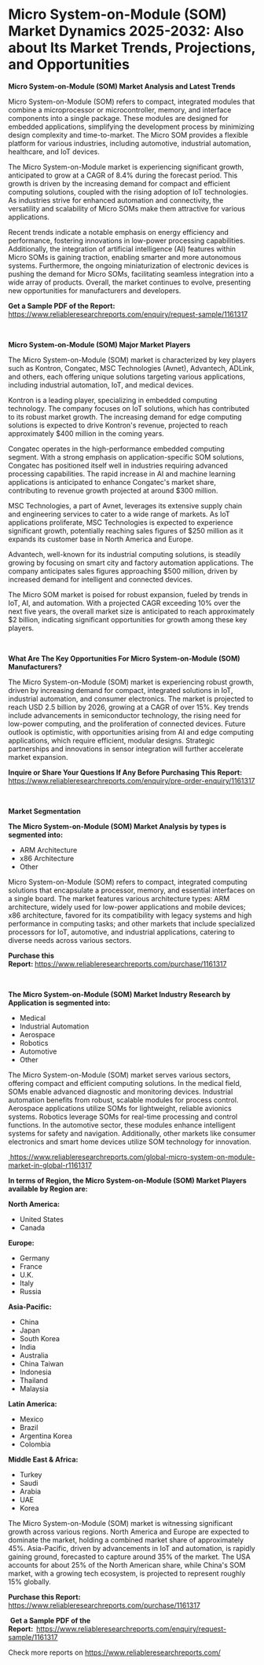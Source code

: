 <p><h1>Micro System-on-Module (SOM) Market Dynamics 2025-2032: Also about Its Market Trends, Projections, and Opportunities</h1></p><p><strong>Micro System-on-Module (SOM) Market Analysis and Latest Trends</strong></p>
<p><p>Micro System-on-Module (SOM) refers to compact, integrated modules that combine a microprocessor or microcontroller, memory, and interface components into a single package. These modules are designed for embedded applications, simplifying the development process by minimizing design complexity and time-to-market. The Micro SOM provides a flexible platform for various industries, including automotive, industrial automation, healthcare, and IoT devices.</p><p>The Micro System-on-Module market is experiencing significant growth, anticipated to grow at a CAGR of 8.4% during the forecast period. This growth is driven by the increasing demand for compact and efficient computing solutions, coupled with the rising adoption of IoT technologies. As industries strive for enhanced automation and connectivity, the versatility and scalability of Micro SOMs make them attractive for various applications.</p><p>Recent trends indicate a notable emphasis on energy efficiency and performance, fostering innovations in low-power processing capabilities. Additionally, the integration of artificial intelligence (AI) features within Micro SOMs is gaining traction, enabling smarter and more autonomous systems. Furthermore, the ongoing miniaturization of electronic devices is pushing the demand for Micro SOMs, facilitating seamless integration into a wide array of products. Overall, the market continues to evolve, presenting new opportunities for manufacturers and developers.</p></p>
<p><strong>Get a Sample PDF of the Report:&nbsp;</strong> <a href="https://www.reliableresearchreports.com/enquiry/request-sample/1161317?utm_campaign=1558&utm_medium=2&utm_source=Github&utm_content=ia&utm_term=06042025&utm_id=micro-system-on-module-som">https://www.reliableresearchreports.com/enquiry/request-sample/1161317</a></p>
<p>&nbsp;</p>
<p><strong>Micro System-on-Module (SOM) Major Market Players</strong></p>
<p><p>The Micro System-on-Module (SOM) market is characterized by key players such as Kontron, Congatec, MSC Technologies (Avnet), Advantech, ADLink, and others, each offering unique solutions targeting various applications, including industrial automation, IoT, and medical devices.</p><p>Kontron is a leading player, specializing in embedded computing technology. The company focuses on IoT solutions, which has contributed to its robust market growth. The increasing demand for edge computing solutions is expected to drive Kontron's revenue, projected to reach approximately $400 million in the coming years.</p><p>Congatec operates in the high-performance embedded computing segment. With a strong emphasis on application-specific SOM solutions, Congatec has positioned itself well in industries requiring advanced processing capabilities. The rapid increase in AI and machine learning applications is anticipated to enhance Congatec's market share, contributing to revenue growth projected at around $300 million.</p><p>MSC Technologies, a part of Avnet, leverages its extensive supply chain and engineering services to cater to a wide range of markets. As IoT applications proliferate, MSC Technologies is expected to experience significant growth, potentially reaching sales figures of $250 million as it expands its customer base in North America and Europe.</p><p>Advantech, well-known for its industrial computing solutions, is steadily growing by focusing on smart city and factory automation applications. The company anticipates sales figures approaching $500 million, driven by increased demand for intelligent and connected devices.</p><p>The Micro SOM market is poised for robust expansion, fueled by trends in IoT, AI, and automation. With a projected CAGR exceeding 10% over the next five years, the overall market size is anticipated to reach approximately $2 billion, indicating significant opportunities for growth among these key players.</p></p>
<p>&nbsp;</p>
<p><strong>What Are The Key Opportunities For Micro System-on-Module (SOM) Manufacturers?</strong></p>
<p><p>The Micro System-on-Module (SOM) market is experiencing robust growth, driven by increasing demand for compact, integrated solutions in IoT, industrial automation, and consumer electronics. The market is projected to reach USD 2.5 billion by 2026, growing at a CAGR of over 15%. Key trends include advancements in semiconductor technology, the rising need for low-power computing, and the proliferation of connected devices. Future outlook is optimistic, with opportunities arising from AI and edge computing applications, which require efficient, modular designs. Strategic partnerships and innovations in sensor integration will further accelerate market expansion.</p></p>
<p><strong>Inquire or Share Your Questions If Any Before Purchasing This Report:</strong> <a href="https://www.reliableresearchreports.com/enquiry/pre-order-enquiry/1161317?utm_campaign=1558&utm_medium=2&utm_source=Github&utm_content=ia&utm_term=06042025&utm_id=micro-system-on-module-som">https://www.reliableresearchreports.com/enquiry/pre-order-enquiry/1161317</a></p>
<p>&nbsp;</p>
<p><strong>Market Segmentation</strong></p>
<p><strong>The Micro System-on-Module (SOM) Market Analysis by types is segmented into:</strong></p>
<p><ul><li>ARM Architecture</li><li>x86 Architecture</li><li>Other</li></ul></p>
<p><p>Micro System-on-Module (SOM) refers to compact, integrated computing solutions that encapsulate a processor, memory, and essential interfaces on a single board. The market features various architecture types: ARM architecture, widely used for low-power applications and mobile devices; x86 architecture, favored for its compatibility with legacy systems and high performance in computing tasks; and other markets that include specialized processors for IoT, automotive, and industrial applications, catering to diverse needs across various sectors.</p></p>
<p><strong>Purchase this Report:&nbsp;</strong><a href="https://www.reliableresearchreports.com/purchase/1161317?utm_campaign=1558&utm_medium=2&utm_source=Github&utm_content=ia&utm_term=06042025&utm_id=micro-system-on-module-som">https://www.reliableresearchreports.com/purchase/1161317</a></p>
<p>&nbsp;</p>
<p><strong>The Micro System-on-Module (SOM) Market Industry Research by Application is segmented into:</strong></p>
<p><ul><li>Medical</li><li>Industrial Automation</li><li>Aerospace</li><li>Robotics</li><li>Automotive</li><li>Other</li></ul></p>
<p><p>The Micro System-on-Module (SOM) market serves various sectors, offering compact and efficient computing solutions. In the medical field, SOMs enable advanced diagnostic and monitoring devices. Industrial automation benefits from robust, scalable modules for process control. Aerospace applications utilize SOMs for lightweight, reliable avionics systems. Robotics leverage SOMs for real-time processing and control functions. In the automotive sector, these modules enhance intelligent systems for safety and navigation. Additionally, other markets like consumer electronics and smart home devices utilize SOM technology for innovation.</p></p>
<p><a href="https://www.reliableresearchreports.com/global-micro-system-on-module-market-in-global-r1161317?utm_campaign=1558&utm_medium=2&utm_source=Github&utm_content=ia&utm_term=06042025&utm_id=micro-system-on-module-som">&nbsp;https://www.reliableresearchreports.com/global-micro-system-on-module-market-in-global-r1161317</a></p>
<p><strong>In terms of Region, the Micro System-on-Module (SOM) Market Players available by Region are:</strong></p>
<p>
    <p> <strong> North America: </strong>
        <ul>
            <li>United States</li>
            <li>Canada</li>
        </ul>
        </p> 
    <p> <strong> Europe: </strong>
        <ul>
            <li>Germany</li>
            <li>France</li>
            <li>U.K.</li>
            <li>Italy</li>
            <li>Russia</li>
        </ul>
        </p> 
    <p> <strong> Asia-Pacific: </strong>
        <ul>
            <li>China</li>
            <li>Japan</li>
            <li>South Korea</li>
            <li>India</li>
            <li>Australia</li>
            <li>China Taiwan</li>
            <li>Indonesia</li>
            <li>Thailand</li>
            <li>Malaysia</li>
        </ul>
        </p> 
    <p> <strong> Latin America: </strong>
        <ul>
            <li>Mexico</li>
            <li>Brazil</li>
            <li>Argentina Korea</li>
            <li>Colombia</li>
        </ul>
        </p> 
    <p> <strong> Middle East & Africa: </strong>
        <ul>
            <li>Turkey</li>
            <li>Saudi</li>
            <li>Arabia</li>
            <li>UAE</li>
            <li>Korea</li>
        </ul>
    </p>
    </p>
<p><p>The Micro System-on-Module (SOM) market is witnessing significant growth across various regions. North America and Europe are expected to dominate the market, holding a combined market share of approximately 45%. Asia-Pacific, driven by advancements in IoT and automation, is rapidly gaining ground, forecasted to capture around 35% of the market. The USA accounts for about 25% of the North American share, while China's SOM market, with a growing tech ecosystem, is projected to represent roughly 15% globally.</p></p>
<p><strong>Purchase this Report: </strong><a href="https://www.reliableresearchreports.com/purchase/1161317?utm_campaign=1558&utm_medium=2&utm_source=Github&utm_content=ia&utm_term=06042025&utm_id=micro-system-on-module-som">https://www.reliableresearchreports.com/purchase/1161317</a></p>
<p>&nbsp;<strong>Get a Sample PDF of the Report:&nbsp;&nbsp;</strong><a href="https://www.reliableresearchreports.com/enquiry/request-sample/1161317?utm_campaign=1558&utm_medium=2&utm_source=Github&utm_content=ia&utm_term=06042025&utm_id=micro-system-on-module-som">https://www.reliableresearchreports.com/enquiry/request-sample/1161317</a></p>
<p><strong></strong></p>
<p>Check more reports on <a href="https://www.reliableresearchreports.com/?utm_campaign=1558&utm_medium=2&utm_source=Github&utm_content=ia&utm_term=06042025&utm_id=micro-system-on-module-som">https://www.reliableresearchreports.com/</a></p>
